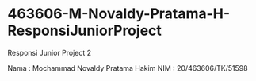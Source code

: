 # 463606-M-Novaldy-Pratama-H-ResponsiJuniorProject

Responsi Junior Project 2

Nama : Mochammad Novaldy Pratama Hakim
NIM  : 20/463606/TK/51598
